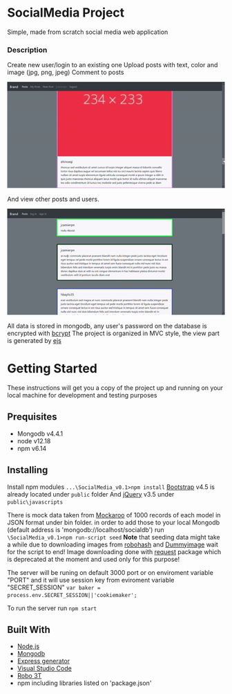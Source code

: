 # SocialMedia Project
Simple, made from scratch social media web application

### Description
Create new user/login to an existing one
Upload posts with text, color and image (jpg, png, jpeg)
Comment to posts

![create post](https://raw.githubusercontent.com/RonVaknin/SocialMedia/main/preview/post.gif)

And view other posts and users.

![posts view](https://raw.githubusercontent.com/RonVaknin/SocialMedia/main/preview/pageview.gif)

All data is stored in mongodb, any user's password on the database is encrypted with [bcrypt](https://www.npmjs.com/package/bcrypt)
The project is organized in MVC style, the view part is generated by [ejs](https://ejs.co/)

# Getting Started
These instructions will get you a copy of the project up and running on your local
machine for development and testing purposes

## Prequisites
* Mongodb v4.4.1
* node v12.18
* npm v6.14

## Installing
Install npm modules
`...\SocialMedia_v0.1>npm install`
[Bootstrap](https://getbootstrap.com/) v4.5 is already located under `public` folder
And [jQuery](https://jquery.com/) v3.5 under `public\javascripts`

There is mock data taken from [Mockaroo](https://mockaroo.com/) of 1000 records of each model in JSON format under bin folder.
in order to add those to your local Mongodb (default address is 'mongodb://localhost/socialdb') run
`\SocialMedia_v0.1>npm run-script seed`
**Note** that seeding data might take a while due to downloading images from [robohash](https://robohash.org/) and [Dummyimage](https://dummyimage.com/)
wait for the script to end!
Image downloading done with [request](https://www.npmjs.com/package/request) package which is deprecated at the moment and used only for this purpose!

The server will be runing on default 3000 port or on enviroment variable "PORT"
and it will use session key from eviroment variable "SECRET_SESSION"
`var baker = process.env.SECRET_SESSION||'cookiemaker';`

To run the server run `npm start`

## Built With
* [Node,js](https://nodejs.org/en/)
* [Mongodb](https://www.mongodb.com/)
* [Express generator](https://expressjs.com/en/starter/generator.html)
* [Visual Studio Code](https://code.visualstudio.com/)
* [Robo 3T](https://robomongo.org/)
* npm including libraries listed on 'package.json'



